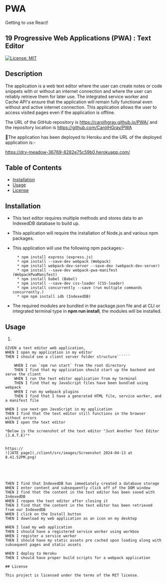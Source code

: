 # PWA
Getting to use React!
## 19 Progressive Web Applications (PWA) : Text Editor

[![License: MIT](https://img.shields.io/badge/License-MIT-yellow.svg)](https://opensource.org/licenses/MIT)

## Description

The application is a web text editor where the user can create notes or code snippets with or without an internet connection and where the user can reliably retrieve them for later use.  The integrated service worker and Cache API's ensure that the application will remain fully functional even without and active internet connection.  This application allows the user to access visited pages even if the application is offline.

The URL of the GitHub repository is https://carolhgray.github.io/PWA/ and the repository location is https://github.com/CarolHGray/PWA


🚀The application has been deployed to Heroku and the URL of the deployed application is:-
 
https://dry-meadow-36769-8282e75c59b0.herokuapp.com/



## Table of Contents

* [Installation](#installation)
* [Usage](#usage)
* [License](#license)

## Installation

* This text editor requires multiple methods and stores data to an IndexedDB database to build up.

* This application will require the installation of Node.js and various npm packages.


*  This application will use the following npm packages:-

         * npm install express (express.js)
         * npm install --save-dev webpack (Webpack)
         * npm install webpack-dev-server --save-dev (webpack-dev-server)
         * npm install --save-dev webpack-pwa-manifest (WebpackPwaManifest)
         * npm install babel (Babel)
         * npm install --save-dev css-loader (CSS-loader)
         * npm install concurrently --save (run multiple commands concurrently.) 
         * npm npm install idb (IndexedDB)

* The required modules are bundled in the package.json file and at CLI or integrated terminal type in **npm run install**, the modules will be installed.       

## Usage

1.
``````    
GIVEN a text editor web application, 
WHEN I open my application in my editor
THEN I should see a client server folder structure``````

    WHEN I run `npm run start` from the root directory
    THEN I find that my application should start up the backend and serve the client
    WHEN I run the text editor application from my terminal
    THEN I find that my JavaScript files have been bundled using webpack
    WHEN I run my webpack plugins
    THEN I find that I have a generated HTML file, service worker, and a manifest file

WHEN I use next-gen JavaScript in my application
THEN I find that the text editor still functions in the browser without errors
WHEN I open the text editor

*Below is the screenshot of the text editor "Just Another Text Editor (J.A.T.E)"*


https://
![JATE page](./client/src/images/Screenshot 2024-04-13 at 8.41.52PM.png)





THEN I find that IndexedDB has immediately created a database storage
WHEN I enter content and subsequently click off of the DOM window
THEN I find that the content in the text editor has been saved with IndexedDB
WHEN I reopen the text editor after closing it
THEN I find that the content in the text editor has been retrieved from our IndexedDB
WHEN I click on the Install button
THEN I download my web application as an icon on my desktop

WHEN I load my web application
THEN I should have a registered service worker using workbox
WHEN I register a service worker
THEN I should have my static assets pre cached upon loading along with subsequent pages and static assets

WHEN I deploy to Heroku
THEN I should have proper build scripts for a webpack application 
 
## License

This project is licensed under the terms of the MIT license.
